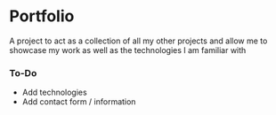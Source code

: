 # Portfolio
A project to act as a collection of all my other projects and allow me to showcase my work as well as the technologies I am familiar with

### To-Do
- Add technologies
- Add contact form / information
